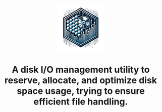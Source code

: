 <p align="center">
  <a href="https://github.com/xutyxd/diskio">
    <picture>
      <source srcset="diskio-logo.png" width="150">
      <img alt="diskio logo" src="./diskio-logo.png" width="150">
    </picture>
  </a>
</p>

<h1 align="center">
  A disk I/O management utility to reserve, allocate, and optimize disk space usage, trying to ensure efficient file handling.
</h1>